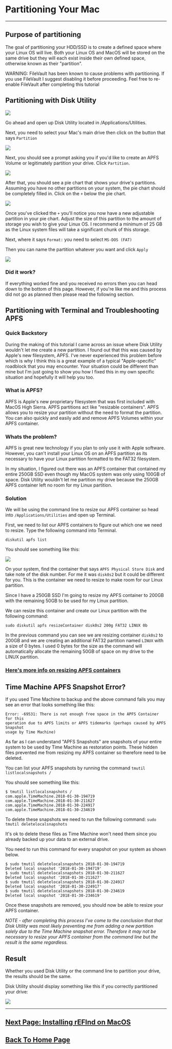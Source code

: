 # Partitioning Your Mac
---

## Purpose of partitioning

The goal of partitioning your HDD/SSD is to create a defined space where your Linux OS will live. Both your Linux OS and MacOS will be stored on the same drive but they will each exist inside their own defined space, otherwise known as their "partition".  


WARNING: FileVault has been known to cause problems with partitioning. If you use FileVault I suggest disabling it before proceeding.  Feel free to re-enable FileVault after completing this tutorial
## Partitioning with Disk Utility
![](images/dutillogo.png)

Go ahead and open up Disk Utility located in /Applications/Utilities.

Next, you need to select your Mac's main drive then click on the button that says `Partition`

![](images/dutil1.png)

Next, you should see a prompt asking you if you'd like to create an APFS Volume or legitimately partition your drive.  Click `Partition`.

![](images/dutil2.png)

After that, you should see a pie chart that shows your drive's partitions.  Assuming you have no other partitions on your system, the pie chart should be completely filled in.  Click on the `+` below the pie chart.

![](images/dutil3.png)

Once you've clicked the `+` you'll notice you now have a new adjustable partition in your pie chart. Adjust the size of this partition to the  amount of storage you wish to give your Linux OS.  I recommend a minimum of 25 GB as the Linux system files will take a significant chunk of this storage.

Next, where it says `Format:` you need to select `MS-DOS (FAT)`

Then you can name the partition whatever you want and click `Apply`

![](images/dutil4.png)

### Did it work?

If everything worked fine and you received no errors then you can head down to the bottom of this page. However, if you're like me and this process did not go as planned then please read the following section.

## Partitioning with Terminal and Troubleshooting APFS

### Quick Backstory

During the making of this tutorial I came across an issue where Disk Utility wouldn't let me create a new partition. I found out that this was caused by Apple's new filesystem, APFS. I've never experienced this problem before which is why I think this is a great example of a typical "Apple-specific" roadblock that you may encounter.  Your situation could be different than mine but I'm just going to show you how I fixed this in my own specific situation and hopefully it will help you too.

### What is APFS?

APFS is Apple's new proprietary filesystem that was first included with MacOS High Sierra.  APFS partitions act like "resizable containers".  APFS allows you to resize your partition without the need to format the partition. You can also quickly and easily add and remove APFS Volumes within your APFS container.

### Whats the problem?

APFS is great new technology if you plan to only use it with Apple software.  However, you can't install your Linux OS on an APFS partition as its necessary to have your Linux partition formatted to the FAT32 filesystem.

In my situation, I figured out there was an APFS container that contained my entire 250GB SSD even though my MacOS system was only using 100GB of space.  Disk Utility wouldn't let me partition my drive because the 250GB APFS container left no room for my Linux partition.

### Solution

We will be using the command line to resize our APFS container so head into `/Applications/Utilities` and open up Terminal.

First, we need to list our APFS containers to figure out which one we need to resize.  Type the following command into Terminal.

`diskutil apfs list`

You should see something like this:

![](images/APFS1.png)

On your system, find the container that says `APFS Physical Store Disk` and take note of the disk number.  For me it was `disk0s2` but it could be different for you. This is the container we need to resize to make room for our Linux partition.

Since I have a 250GB SSD I'm going to resize my APFS container to 200GB with the remaining 50GB to be used for my Linux partition.

We can resize this container and create our Linux partition with the following command:

`sudo diskutil apfs resizeContainer disk0s2 200g FAT32 LINUX 0b`

In the previous command you can see we are resizing container `disk0s2` to 200GB and we are creating an additional FAT32 partition named `LINUX` with a size of 0 bytes.  I used 0 bytes for the size as the command will automatically allocate the remaining 50GB of space on my drive to the LINUX partition.

### [Here's more info on resizing APFS containers](https://www.macobserver.com/tips/deep-dive/resize-your-apfs-container/)

## Time Machine APFS Snapshot Error?

If you used Time Machine to backup and the above command fails you may see an error that looks something like this:

```
Error: -69531: There is not enough free space in the APFS Container for this
operation due to APFS limits or APFS tidemarks (perhaps caused by APFS Snapshot
usage by Time Machine)
```

As far as I can understand "APFS Snapshots" are snapshots of your entire system to be used by Time Machine as restoration points. These hidden files prevented me from resizing my APFS container so therefore need to be deleted.

You can list your APFS snapshots by running the command `tmutil listlocalsnapshots /`

You should see something like this:

```
$ tmutil listlocalsnapshots /     
com.apple.TimeMachine.2018-01-30-194719   
com.apple.TimeMachine.2018-01-30-211627   
com.apple.TimeMachine.2018-01-30-224917   
com.apple.TimeMachine.2018-01-30-234619
```
To delete these snapshots we need to run the following command: `sudo tmutil deletelocalsnapshots`

It's ok to delete these files as Time Machine won't need them since you already backed up your data to an external drive.

You need to run this command for every snapshot on your system as shown below.

```
$ sudo tmutil deletelocalsnapshots 2018-01-30-194719  
Deleted local snapshot '2018-01-30-194719'  
$ sudo tmutil deletelocalsnapshots 2018-01-30-211627  
Deleted local snapshot '2018-01-30-211627'    
$ sudo tmutil deletelocalsnapshots 2018-01-30-224917  
Deleted local snapshot '2018-01-30-224917'    
$ sudo tmutil deletelocalsnapshots 2018-01-30-234619  
Deleted local snapshot '2018-01-30-234619'    
```
Once these snapshots are removed, you should now be able to resize your APFS container.

*NOTE - after completing this process I've come to the conclusion that that Disk Utility was most likely preventing me from adding a new partition solely due to the Time Machine snapshot error.  Therefore it may not be necessary to resize your APFS container from the command line but the result is the same regardless.*

## Result

Whether you used Disk Utility or the command line to partition your drive, the results should be the same.

Disk Utility should display something like this if you correctly partitioned your drive:

![](images/dutil6.png)

***

## [Next Page: Installing rEFInd on MacOS](macrefind.md)

## [Back To Home Page](https://github.com/connollydean/Markdwon-Tutorial/blob/master/README.md)
